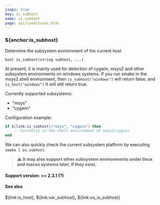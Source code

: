 ```yaml
---
isapi: true
key: is_subhost
name: is_subhost
page: api/conditions.html
---
```


### ${anchor:is_subhost}

Determine the subsystem environment of the current host

`bool is_subhost(string subhost, ...)`

At present, it is mainly used for detection of cygwin, msys2 and other subsystem environments on windows systems. If you run xmake in the msys2 shell environment, then `is_subhost("windows")` will return false, and `is_host("windows")` It will still return true.

Currently supported subsystems:

* "msys"
* "cygwin"

Configuration example:

```lua
if ${link:is_subhost}("msys", "cygwin") then
    -- Currently in the shell environment of msys2/cygwin
end
```

We can also quickly check the current subsystem platform by executing `xmake l os.subhost`.

> ⚠ **It may also support other subsystem environments under linux and macos systems later, if they exist.**

#### Support version: >= 2.3.1 (?)

#### See also

${link:is_host}, ${link:var_subhost}, ${link:os_is_subhost}
